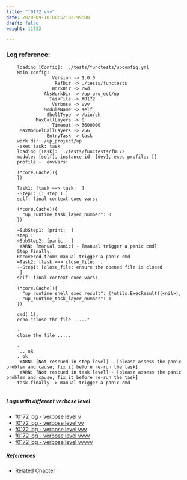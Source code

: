 ```yaml
---
title: "f0172_vvv"
date: 2020-09-18T00:52:03+99:00
draft: false
weight: 11722

---
```


### Log reference: <no value>

```
    loading [Config]:  ./tests/functests/upconfig.yml
    Main config:
                 Version -> 1.0.0
                  RefDir -> ./tests/functests
                 WorkDir -> cwd
              AbsWorkDir -> /up_project/up
                TaskFile -> f0172
                 Verbose -> vvv
              ModuleName -> self
               ShellType -> /bin/sh
           MaxCallLayers -> 8
                 Timeout -> 3600000
     MaxModuelCallLayers -> 256
               EntryTask -> task
    work dir: /up_project/up
    -exec task: task
    loading [Task]:  ./tests/functests/f0172
    module: [self], instance id: [dev], exec profile: []
    profile -  envVars:
    
    (*core.Cache)({
    })
    
    Task1: [task ==> task:  ]
    -Step1: [: step 1 ]
    self: final context exec vars:
    
    (*core.Cache)({
      "up_runtime_task_layer_number": 0
    })
    
    ~SubStep1: [print:  ]
    step 1
    ~SubStep2: [panic:  ]
     WARN: [manual panic] - [manual trigger a panic cmd]
    Step Finally:
    Recovered from: manual trigger a panic cmd
    =Task2: [task ==> close_file:  ]
    --Step1: [close_file: ensure the opened file is closed
     ]
    self: final context exec vars:
    
    (*core.Cache)({
      "up_runtime_shell_exec_result": (*utils.ExecResult)(<nil>),
      "up_runtime_task_layer_number": 1
    })
    
    cmd( 1):
    echo "close the file ....."
    
    -
    close the file .....
    
    -
     .. ok
    . ok
     WARN: [Not rescued in step level] - [please assess the panic problem and cause, fix it before re-run the task]
     WARN: [Not rescued in task level] - [please assess the panic problem and cause, fix it before re-run the task]
    task finally -> manual trigger a panic cmd
    
```

##### Logs with different verbose level
* [f0172 log - verbose level v](../../logs/f0172_v)
* [f0172 log - verbose level vv](../../logs/f0172_vv)
* [f0172 log - verbose level vvv](../../logs/f0172_vvv)
* [f0172 log - verbose level vvvv](../../logs/f0172_vvvv)
* [f0172 log - verbose level vvvvv](../../logs/f0172_vvvvv)

##### References
* [Related Chapter](../../flow-controll/f0172)
